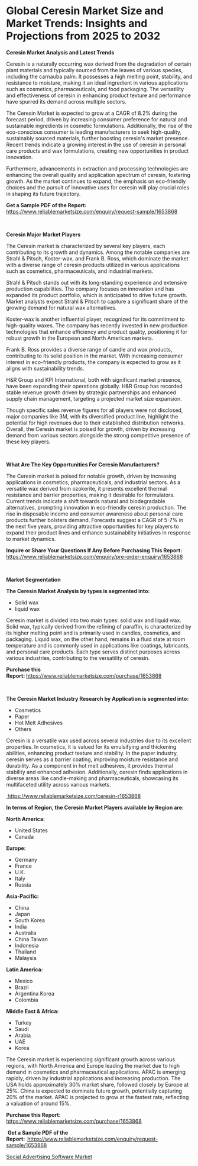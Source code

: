 <p><h1>Global Ceresin Market Size and Market Trends: Insights and Projections from 2025 to 2032</h1></p><p><strong>Ceresin Market Analysis and Latest Trends</strong></p>
<p><p>Ceresin is a naturally occurring wax derived from the degradation of certain plant materials and typically sourced from the leaves of various species, including the carnauba palm. It possesses a high melting point, stability, and resistance to moisture, making it an ideal ingredient in various applications such as cosmetics, pharmaceuticals, and food packaging. The versatility and effectiveness of ceresin in enhancing product texture and performance have spurred its demand across multiple sectors.</p><p>The Ceresin Market is expected to grow at a CAGR of 8.2% during the forecast period, driven by increasing consumer preference for natural and sustainable ingredients in cosmetic formulations. Additionally, the rise of the eco-conscious consumer is leading manufacturers to seek high-quality, sustainably sourced materials, further boosting ceresin's market presence. Recent trends indicate a growing interest in the use of ceresin in personal care products and wax formulations, creating new opportunities in product innovation.</p><p>Furthermore, advancements in extraction and processing technologies are enhancing the overall quality and application spectrum of ceresin, fostering growth. As the market continues to expand, the emphasis on eco-friendly choices and the pursuit of innovative uses for ceresin will play crucial roles in shaping its future trajectory.</p></p>
<p><strong>Get a Sample PDF of the Report:&nbsp;</strong> <a href="https://www.reliablemarketsize.com/enquiry/request-sample/1653868?utm_campaign=3022&utm_medium=2&utm_source=Github&utm_content=ia&utm_term=07032025&utm_id=ceresin">https://www.reliablemarketsize.com/enquiry/request-sample/1653868</a></p>
<p>&nbsp;</p>
<p><strong>Ceresin Major Market Players</strong></p>
<p><p>The Ceresin market is characterized by several key players, each contributing to its growth and dynamics. Among the notable companies are Strahl & Pitsch, Koster-wax, and Frank B. Ross, which dominate the market with a diverse range of ceresin products utilized in various applications such as cosmetics, pharmaceuticals, and industrial markets.</p><p>Strahl & Pitsch stands out with its long-standing experience and extensive production capabilities. The company focuses on innovation and has expanded its product portfolio, which is anticipated to drive future growth. Market analysts expect Strahl & Pitsch to capture a significant share of the growing demand for natural wax alternatives.</p><p>Koster-wax is another influential player, recognized for its commitment to high-quality waxes. The company has recently invested in new production technologies that enhance efficiency and product quality, positioning it for robust growth in the European and North American markets. </p><p>Frank B. Ross provides a diverse range of candle and wax products, contributing to its solid position in the market. With increasing consumer interest in eco-friendly products, the company is expected to grow as it aligns with sustainability trends.</p><p>H&R Group and KPI International, both with significant market presence, have been expanding their operations globally. H&R Group has recorded stable revenue growth driven by strategic partnerships and enhanced supply chain management, targeting a projected market size expansion.</p><p>Though specific sales revenue figures for all players were not disclosed, major companies like 3M, with its diversified product line, highlight the potential for high revenues due to their established distribution networks. Overall, the Ceresin market is poised for growth, driven by increasing demand from various sectors alongside the strong competitive presence of these key players.</p></p>
<p>&nbsp;</p>
<p><strong>What Are The Key Opportunities For Ceresin Manufacturers?</strong></p>
<p><p>The Ceresin market is poised for notable growth, driven by increasing applications in cosmetics, pharmaceuticals, and industrial sectors. As a versatile wax derived from ozokerite, it presents excellent thermal resistance and barrier properties, making it desirable for formulators. Current trends indicate a shift towards natural and biodegradable alternatives, prompting innovation in eco-friendly ceresin production. The rise in disposable income and consumer awareness about personal care products further bolsters demand. Forecasts suggest a CAGR of 5-7% in the next five years, providing attractive opportunities for key players to expand their product lines and enhance sustainability initiatives in response to market dynamics.</p></p>
<p><strong>Inquire or Share Your Questions If Any Before Purchasing This Report:</strong> <a href="https://www.reliablemarketsize.com/enquiry/pre-order-enquiry/1653868?utm_campaign=3022&utm_medium=2&utm_source=Github&utm_content=ia&utm_term=07032025&utm_id=ceresin">https://www.reliablemarketsize.com/enquiry/pre-order-enquiry/1653868</a></p>
<p>&nbsp;</p>
<p><strong>Market Segmentation</strong></p>
<p><strong>The Ceresin Market Analysis by types is segmented into:</strong></p>
<p><ul><li>Solid wax</li><li>liquid wax</li></ul></p>
<p><p>Ceresin market is divided into two main types: solid wax and liquid wax. Solid wax, typically derived from the refining of paraffin, is characterized by its higher melting point and is primarily used in candles, cosmetics, and packaging. Liquid wax, on the other hand, remains in a fluid state at room temperature and is commonly used in applications like coatings, lubricants, and personal care products. Each type serves distinct purposes across various industries, contributing to the versatility of ceresin.</p></p>
<p><strong>Purchase this Report:&nbsp;</strong><a href="https://www.reliablemarketsize.com/purchase/1653868?utm_campaign=3022&utm_medium=2&utm_source=Github&utm_content=ia&utm_term=07032025&utm_id=ceresin">https://www.reliablemarketsize.com/purchase/1653868</a></p>
<p>&nbsp;</p>
<p><strong>The Ceresin Market Industry Research by Application is segmented into:</strong></p>
<p><ul><li>Cosmetics</li><li>Paper</li><li>Hot Melt Adhesives</li><li>Others</li></ul></p>
<p><p>Ceresin is a versatile wax used across several industries due to its excellent properties. In cosmetics, it is valued for its emulsifying and thickening abilities, enhancing product texture and stability. In the paper industry, ceresin serves as a barrier coating, improving moisture resistance and durability. As a component in hot melt adhesives, it provides thermal stability and enhanced adhesion. Additionally, ceresin finds applications in diverse areas like candle-making and pharmaceuticals, showcasing its multifaceted utility across various markets.</p></p>
<p><a href="https://www.reliablemarketsize.com/ceresin-r1653868?utm_campaign=3022&utm_medium=2&utm_source=Github&utm_content=ia&utm_term=07032025&utm_id=ceresin">&nbsp;https://www.reliablemarketsize.com/ceresin-r1653868</a></p>
<p><strong>In terms of Region, the Ceresin Market Players available by Region are:</strong></p>
<p>
    <p> <strong> North America: </strong>
        <ul>
            <li>United States</li>
            <li>Canada</li>
        </ul>
        </p> 
    <p> <strong> Europe: </strong>
        <ul>
            <li>Germany</li>
            <li>France</li>
            <li>U.K.</li>
            <li>Italy</li>
            <li>Russia</li>
        </ul>
        </p> 
    <p> <strong> Asia-Pacific: </strong>
        <ul>
            <li>China</li>
            <li>Japan</li>
            <li>South Korea</li>
            <li>India</li>
            <li>Australia</li>
            <li>China Taiwan</li>
            <li>Indonesia</li>
            <li>Thailand</li>
            <li>Malaysia</li>
        </ul>
        </p> 
    <p> <strong> Latin America: </strong>
        <ul>
            <li>Mexico</li>
            <li>Brazil</li>
            <li>Argentina Korea</li>
            <li>Colombia</li>
        </ul>
        </p> 
    <p> <strong> Middle East & Africa: </strong>
        <ul>
            <li>Turkey</li>
            <li>Saudi</li>
            <li>Arabia</li>
            <li>UAE</li>
            <li>Korea</li>
        </ul>
    </p>
    </p>
<p><p>The Ceresin market is experiencing significant growth across various regions, with North America and Europe leading the market due to high demand in cosmetics and pharmaceutical applications. APAC is emerging rapidly, driven by industrial applications and increasing production. The USA holds approximately 30% market share, followed closely by Europe at 25%. China is expected to dominate future growth, potentially capturing 20% of the market. APAC is projected to grow at the fastest rate, reflecting a valuation of around 15%.</p></p>
<p><strong>Purchase this Report: </strong><a href="https://www.reliablemarketsize.com/purchase/1653868?utm_campaign=3022&utm_medium=2&utm_source=Github&utm_content=ia&utm_term=07032025&utm_id=ceresin">https://www.reliablemarketsize.com/purchase/1653868</a></p>
<p>&nbsp;<strong>Get a Sample PDF of the Report:&nbsp;&nbsp;</strong><a href="https://www.reliablemarketsize.com/enquiry/request-sample/1653868?utm_campaign=3022&utm_medium=2&utm_source=Github&utm_content=ia&utm_term=07032025&utm_id=ceresin">https://www.reliablemarketsize.com/enquiry/request-sample/1653868</a></p>
<p><strong></strong></p>
<p><p><a href="https://github.com/vilolakoreni/Market-Research-Report-List-1/blob/main/social-advertising-software-market.md?utm_campaign=3022&utm_medium=2&utm_source=Github&utm_content=ia&utm_term=07032025&utm_id=ceresin">Social Advertising Software Market</a></p></p>